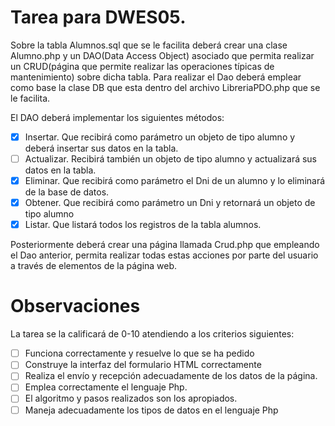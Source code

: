 # Tarea para DWES05.
Sobre la tabla Alumnos.sql que se le facilita deberá crear una clase Alumno.php y un DAO(Data Access Object) asociado que permita realizar un CRUD(página que permite realizar las operaciones típicas de mantenimiento) sobre dicha tabla. Para realizar el Dao deberá emplear como base la clase DB que esta dentro del archivo LibreriaPDO.php que se le facilita.

El DAO deberá implementar los siguientes métodos:
- [X] Insertar. Que recibirá como parámetro un objeto de tipo alumno y deberá insertar sus datos en la tabla.
- [ ] Actualizar. Recibirá también un objeto de tipo alumno y actualizará sus datos en la tabla.
- [X] Eliminar. Que recibirá como parámetro el Dni de un alumno y lo eliminará de la base de datos.
- [X] Obtener. Que recibirá como parámetro un Dni y retornará un objeto de tipo alumno
- [X] Listar. Que listará todos los registros de la tabla alumnos.

Posteriormente deberá crear una página llamada Crud.php que empleando el Dao anterior, permita realizar todas estas acciones por parte del usuario a través de elementos de la página web.

# Observaciones
La tarea se la calificará de 0-10 atendiendo a los criterios siguientes:
- [ ] Funciona correctamente y resuelve lo que se ha pedido
- [ ] Construye la interfaz del formulario HTML correctamente
- [ ] Realiza el envío y recepción adecuadamente de los datos de la página.
- [ ] Emplea correctamente el lenguaje Php.
- [ ] El algoritmo y pasos realizados son los apropiados.
- [ ] Maneja adecuadamente los tipos de datos en el lenguaje Php
